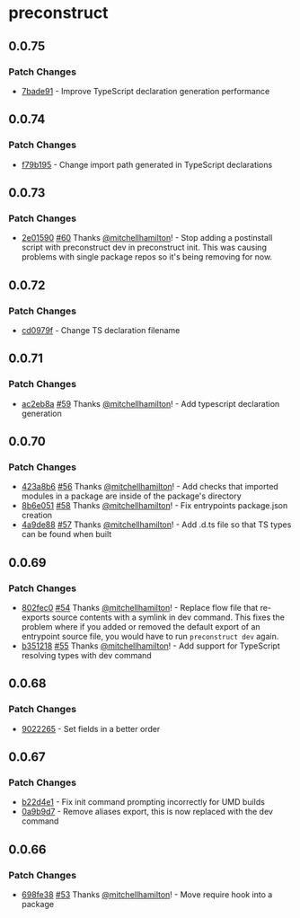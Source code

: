 # preconstruct

## 0.0.75
### Patch Changes

- [7bade91](https://github.com/preconstruct/preconstruct/commit/7bade91) - Improve TypeScript declaration generation performance

## 0.0.74
### Patch Changes

- [f79b195](https://github.com/preconstruct/preconstruct/commit/f79b195) - Change import path generated in TypeScript declarations

## 0.0.73
### Patch Changes

- [2e01590](https://github.com/preconstruct/preconstruct/commit/2e01590) [#60](https://github.com/preconstruct/preconstruct/pulls/60) Thanks [@mitchellhamilton](https://github.com/mitchellhamilton)! - Stop adding a postinstall script with preconstruct dev in preconstruct init. This was causing problems with single package repos so it's being removing for now.

## 0.0.72
### Patch Changes

- [cd0979f](https://github.com/preconstruct/preconstruct/commit/cd0979f) - Change TS declaration filename

## 0.0.71
### Patch Changes

- [ac2eb8a](https://github.com/preconstruct/preconstruct/commit/ac2eb8a) [#59](https://github.com/preconstruct/preconstruct/pulls/59) Thanks [@mitchellhamilton](https://github.com/mitchellhamilton)! - Add typescript declaration generation

## 0.0.70
### Patch Changes

- [423a8b6](https://github.com/preconstruct/preconstruct/commit/423a8b6) [#56](https://github.com/preconstruct/preconstruct/pulls/56) Thanks [@mitchellhamilton](https://github.com/mitchellhamilton)! - Add checks that imported modules in a package are inside of the package's directory
- [8b6e051](https://github.com/preconstruct/preconstruct/commit/8b6e051) [#58](https://github.com/preconstruct/preconstruct/pulls/58) Thanks [@mitchellhamilton](https://github.com/mitchellhamilton)! - Fix entrypoints package.json creation
- [4a9de88](https://github.com/preconstruct/preconstruct/commit/4a9de88) [#57](https://github.com/preconstruct/preconstruct/pulls/57) Thanks [@mitchellhamilton](https://github.com/mitchellhamilton)! - Add .d.ts file so that TS types can be found when built

## 0.0.69
### Patch Changes

- [802fec0](https://github.com/preconstruct/preconstruct/commit/802fec0) [#54](https://github.com/preconstruct/preconstruct/pulls/54) Thanks [@mitchellhamilton](https://github.com/mitchellhamilton)! - Replace flow file that re-exports source contents with a symlink in dev command. This fixes the problem where if you added or removed the default export of an entrypoint source file, you would have to run `preconstruct dev` again.
- [b351218](https://github.com/preconstruct/preconstruct/commit/b351218) [#55](https://github.com/preconstruct/preconstruct/pulls/55) Thanks [@mitchellhamilton](https://github.com/mitchellhamilton)! - Add support for TypeScript resolving types with dev command

## 0.0.68
### Patch Changes

- [9022265](https://github.com/preconstruct/preconstruct/commit/9022265) - Set fields in a better order

## 0.0.67
### Patch Changes

- [b22d4e1](https://github.com/preconstruct/preconstruct/commit/b22d4e1) - Fix init command prompting incorrectly for UMD builds
- [0a9b9d7](https://github.com/preconstruct/preconstruct/commit/0a9b9d7) - Remove aliases export, this is now replaced with the dev command

## 0.0.66

### Patch Changes

- [698fe38](https://github.com/preconstruct/preconstruct/commit/698fe38) [#53](https://github.com/preconstruct/preconstruct/pulls/53) Thanks [@mitchellhamilton](https://github.com/mitchellhamilton)! - Move require hook into a package
